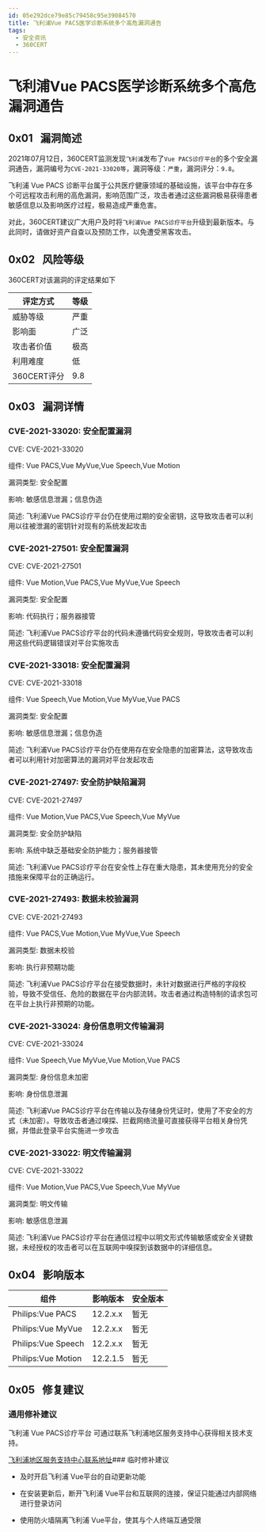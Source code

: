 ```yaml
---
id: 05e292dce79e85c79458c95e39084570
title: 飞利浦Vue PACS医学诊断系统多个高危漏洞通告
tags: 
  - 安全资讯
  - 360CERT
---
```


# 飞利浦Vue PACS医学诊断系统多个高危漏洞通告

 0x01   漏洞简述
------------


2021年07月12日，360CERT监测发现`飞利浦`发布了`Vue PACS诊疗平台`的多个安全漏洞通告，漏洞编号为`CVE-2021-33020等`，漏洞等级：`严重`，漏洞评分：`9.8`。

飞利浦 Vue PACS 诊断平台属于公共医疗健康领域的基础设施，该平台中存在多个可远程攻击利用的高危漏洞，影响范围广泛，攻击者通过这些漏洞极易获得患者敏感信息以及影响医疗过程，极易造成严重危害。

对此，360CERT建议广大用户及时将`飞利浦Vue PACS诊疗平台`升级到最新版本。与此同时，请做好资产自查以及预防工作，以免遭受黑客攻击。

 0x02   风险等级
------------

360CERT对该漏洞的评定结果如下



| 评定方式 | 等级 |
| --- | --- |
| 威胁等级 | 严重 |
| 影响面 | 广泛 |
| 攻击者价值 | 极高 |
| 利用难度 | 低 |
| 360CERT评分 | 9.8 |

 0x03   漏洞详情
------------

### CVE-2021-33020: 安全配置漏洞

CVE: CVE-2021-33020

组件: Vue PACS,Vue MyVue,Vue Speech,Vue Motion

漏洞类型: 安全配置

影响: 敏感信息泄漏；信息伪造

简述: 飞利浦Vue PACS诊疗平台仍在使用过期的安全密钥，这导致攻击者可以利用以往被泄漏的密钥针对现有的系统发起攻击

### CVE-2021-27501: 安全配置漏洞

CVE: CVE-2021-27501

组件: Vue Motion,Vue PACS,Vue MyVue,Vue Speech

漏洞类型: 安全配置

影响: 代码执行；服务器接管

简述: 飞利浦Vue PACS诊疗平台的代码未遵循代码安全规则，导致攻击者可以利用这些代码逻辑错误对平台实施攻击

### CVE-2021-33018: 安全配置漏洞

CVE: CVE-2021-33018

组件: Vue Speech,Vue Motion,Vue MyVue,Vue PACS

漏洞类型: 安全配置

影响: 敏感信息泄漏；信息伪造

简述: 飞利浦Vue PACS诊疗平台仍在使用存在安全隐患的加密算法，这导致攻击者可以利用针对加密算法的漏洞对平台发起攻击

### CVE-2021-27497: 安全防护缺陷漏洞

CVE: CVE-2021-27497

组件: Vue Motion,Vue PACS,Vue Speech,Vue MyVue

漏洞类型: 安全防护缺陷

影响: 系统中缺乏基础安全防护能力；服务器接管

简述: 飞利浦Vue PACS诊疗平台在安全性上存在重大隐患，其未使用充分的安全措施来保障平台的正确运行。

### CVE-2021-27493: 数据未校验漏洞

CVE: CVE-2021-27493

组件: Vue PACS,Vue Motion,Vue MyVue,Vue Speech

漏洞类型: 数据未校验

影响: 执行非预期功能

简述: 飞利浦Vue PACS诊疗平台在接受数据时，未针对数据进行严格的字段校验，导致不受信任、危险的数据在平台内部流转。攻击者通过构造特制的请求包可在平台上执行非预期的功能。

### CVE-2021-33024: 身份信息明文传输漏洞

CVE: CVE-2021-33024

组件: Vue Speech,Vue MyVue,Vue Motion,Vue PACS

漏洞类型: 身份信息未加密

影响: 身份信息泄漏

简述: 飞利浦Vue PACS诊疗平台在传输以及存储身份凭证时，使用了不安全的方式（未加密）。导致攻击者通过嗅探、拦截网络流量可直接获得平台相关身份凭据，并借此登录平台实施进一步攻击

### CVE-2021-33022: 明文传输漏洞

CVE: CVE-2021-33022

组件: Vue Motion,Vue PACS,Vue Speech,Vue MyVue

漏洞类型: 明文传输

影响: 敏感信息泄漏

简述: 飞利浦Vue PACS诊疗平台在通信过程中以明文形式传输敏感或安全关键数据，未经授权的攻击者可以在互联网中嗅探到该数据中的详细信息。

 0x04   影响版本
------------



| 组件 | 影响版本 | 安全版本 |
| --- | --- | --- |
| Philips:Vue PACS | 12.2.x.x | 暂无 |
| Philips:Vue MyVue | 12.2.x.x | 暂无 |
| Philips:Vue Speech | 12.2.x.x | 暂无 |
| Philips:Vue Motion | 12.2.1.5 | 暂无 |

 0x05   修复建议
------------

### 通用修补建议

飞利浦 Vue PACS诊疗平台 可通过联系飞利浦地区服务支持中心获得相关技术支持。

[飞利浦地区服务支持中心联系地址](https://eservice.philips.com/Account/Login)### 临时修补建议

- 及时开启飞利浦 Vue平台的自动更新功能

- 在安装更新后，断开飞利浦 Vue平台和互联网的连接，保证只能通过内部网络进行登录访问

- 使用防火墙隔离飞利浦 Vue平台，使其与个人终端互通受限

